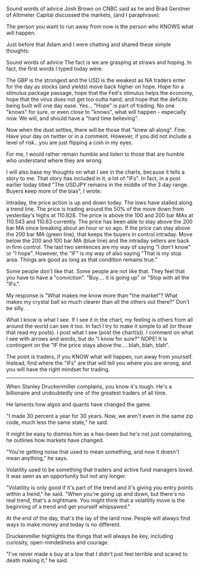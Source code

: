 Sound words of advice
Josh Brown on CNBC said as he and Brad Gerstner of Altimeter Capital discussed the markets, (and I paraphrase):

The person you want to run away from now is the person who KNOWS what will happen.

Just before that Adam and I were chatting and shared these simple thoughts:

Sound words of advice
The fact is we are grasping at straws and hoping. In fact, the first words I typed today were:

The GBP is the strongest and the USD is the weakest as NA traders enter for the day as stocks (and yields) move back higher on hope.  Hope for a stimulus package passage, hope that the Fed's stimulus helps the economy, hope that the virus does not get too outta hand, and hope that the deficits being built will one day ease. 
Yes... "Hope" is part of trading.   No one "knows" for sure, or even close to "knows", what will happen - especially now.   We will, and should have a "hard time believing".

Now when the dust settles, there will be those that "knew all along".  Fine. Have your day on twitter or in a comment.  However, if you did not include a level of risk...you are just flipping a coin in my eyes.  

For me, I would rather remain humble and listen to those that are humble who understand where they are wrong.

I will also base my thoughts on what I see in the charts, because it tells a story to me.  That story has included in it, a lot of "IFs". In fact, in a post earlier today titled "The USDJPY remains in the middle of the 3 day range. Buyers keep more of the bias", I wrote:

Intraday, the price action is up and down today.  The lows have stalled along a trend line. The price is trading around the 50% of the move down from yesterday's highs at 110.828. The price is above the 100 and 200 bar MAs at 110.543 and 110.63 currently. The price has been able to stay above the 200 bar MA since breaking about an hour or so ago. If the price can stay above the 200 bar MA (green line), that keeps the buyers in control intraday.  Move below the 200 and 100 bar MA (blue line) and the intraday sellers are back in firm control. 
The last two sentences are my way of saying "I don't know" or "I hope". However, the "IF" is my way of also saying "That is my stop area. Things are good as long as that condition remains true."

Some people don't like that. Some people are not like that. They feel that you have to have a "conviction". "Buy.... it is going up" or "Stop with all the "IFs.". 

My response is "What makes me know more than "the market"? What makes my crystal ball so much clearer than all the others out there?"  Don't be silly.  

What I know is what I see. If I see it in the chart, my feeling is others from all around the world can see it too.  In fact I try to make it simple to all (or those that read my posts).   I post what I see (post the chart(s)). I comment on what I see with arrows and words, but do "I know for sure?"  NOPE! It is contingent on the "IF the price stays above the.....blah, blah, blah".

The point is traders, if you KNOW what will happen, run away from yourself.  Instead, find where the "IFs" are that will tell you where you are wrong, and you will have the right mindset for trading.  


----
When Stanley Druckenmiller complains, you know it's tough. He's a billionaire and undoubtedly one of the greatest traders of all time.

He laments how algos and quants have changed the game.

"I made 30 percent a year for 30 years. Now, we aren't even in the same zip code, much less the same state," he said.

It might be easy to dismiss him as a has-been but he's not just complaining, he outlines how markets have changed.

"You're getting noise that used to mean something, and now it doesn't mean anything," he says.

Volatility used to be something that traders and active fund managers loved. It was seen as an opportunity but not any longer.

"Volatility is only good if it's part of the trend and it's giving you entry points within a trend," he said. "When you're going up and down, but there's no real trend, that's a nightmare. You might think that a volatility move is the beginning of a trend and get yourself whipsawed."

At the end of the day, that's the lay of the land now. People will always find ways to make money and today is no different.

Druckenmiller highlights the things that will always be key, including curiosity, open-mindedness and courage.

"I've never made a buy at a low that I didn't just feel terrible and scared to death making it," he said.